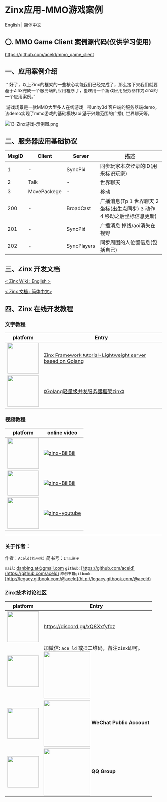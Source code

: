 # Zinx应用-MMO游戏案例

[English](README.md) | 简体中文


## 〇. MMO Game Client 案例源代码(仅供学习使用)

https://github.com/aceld/mmo_game_client


## 一、应用案例介绍

​	“ 好了，以上Zinx的框架的一些核心功能我们已经完成了，那么接下来我们就要基于Zinx完成一个服务端的应用程序了，整理用一个游戏应用服务器作为Zinx的一个应用案例。”

​	游戏场景是一款MMO大型多人在线游戏，带unity3d 客户端的服务器端demo，该demo实现了mmo游戏的基础模块aoi(基于兴趣范围的广播), 世界聊天等。

![13-Zinx游戏-示例图.png](https://upload-images.jianshu.io/upload_images/11093205-593bb6246327e900.png?imageMogr2/auto-orient/strip%7CimageView2/2/w/1240)

## 二、服务器应用基础协议

| MsgID | Client      | Server      | 描述                                                         |
| ----- | ----------- | ----------- | ------------------------------------------------------------ |
| 1     | -           | SyncPid     | 同步玩家本次登录的ID(用来标识玩家)                           |
| 2     | Talk        | -           | 世界聊天                                                     |
| 3     | MovePackege | -           | 移动                                                         |
| 200   | -           | BroadCast   | 广播消息(Tp 1 世界聊天 2 坐标(出生点同步) 3 动作 4 移动之后坐标信息更新) |
| 201   | -           | SyncPid     | 广播消息 掉线/aoi消失在视野                                  |
| 202   | -           | SyncPlayers | 同步周围的人位置信息(包括自己)                               |


## 三、Zinx 开发文档

[ < Zinx Wiki : English > ](https://github.com/llyRayYoung/zinx/wiki)

[ < Zinx 文档 : 简体中文> ](https://www.yuque.com/aceld/tsgooa/sbvzgczh3hqz8q3l)

## 四、Zinx 在线开发教程

### 文字教程

| platform | Entry | 
| ---- | ---- | 
| <img src="https://user-images.githubusercontent.com/7778936/236784004-b6d99e26-b1ab-4bc3-988e-7a46108b85fe.png" width = "100" height = "100" alt="" align=center />| [Zinx Framework tutorial-Lightweight server based on Golang](https://dev.to/aceld/1building-basic-services-with-zinx-framework-296e)| 
|<img src="https://user-images.githubusercontent.com/7778936/236784168-6528a9b8-d37b-4b02-a37c-b9988d7508d8.jpeg" width = "100" height = "100" alt="" align=center />|[《Golang轻量级并发服务器框架zinx》](https://www.yuque.com/aceld)|


### 视频教程

| platform | online video | 
| ---- | ---- | 
| <img src="https://s1.ax1x.com/2022/09/22/xFePUK.png" width = "100" height = "100" alt="" align=center />| [![zinx-BiliBili](https://s2.ax1x.com/2019/10/13/uv340S.jpg)](https://www.bilibili.com/video/av71067087)| 
| <img src="https://s1.ax1x.com/2022/09/22/xFesxJ.png" width = "100" height = "80" alt="" align=center />  | [![zinx-BiliBili](https://s2.ax1x.com/2019/10/13/uv340S.jpg)](https://www.douyin.com/video/6983301202939333891) |
| <img src="https://s1.ax1x.com/2022/09/23/xkQcng.png" width = "100" height = "100" alt="" align=center />| [![zinx-youtube](https://s2.ax1x.com/2019/10/14/KSurCR.jpg)](https://www.youtube.com/watch?v=U95iF-HMWsU&list=PL_GrAPKmuajzeNI8HBTi-k5NQO1g0rM-A)| 



---
### 关于作者：

作者：`Aceld(刘丹冰)`
简书号：`IT无崖子`

`mail`:
[danbing.at@gmail.com](mailto:danbing.at@gmail.com)
`github`:
[https://github.com/aceld](https://github.com/aceld)
`原创书籍gitbook`:
[http://legacy.gitbook.com/@aceld](http://legacy.gitbook.com/@aceld)

### Zinx技术讨论社区

| platform | Entry | 
| ---- | ---- | 
| <img src="https://user-images.githubusercontent.com/7778936/236775008-6bd488e3-249a-4d43-8885-7e3889e11e2d.png" width = "100" height = "100" alt="" align=center />| https://discord.gg/xQ8Xxfyfcz| 
| <img src="https://user-images.githubusercontent.com/7778936/236775137-5381f8a6-f534-49c4-8628-e52bf245c3bc.jpeg" width = "100" height = "100" alt="" align=center />  | 加微信: `ace_ld`  或扫二维码，备注`zinx`即可。</br><img src="https://user-images.githubusercontent.com/7778936/236781258-2f0371bd-5797-49e8-a74c-680e9f15843d.png" width = "150" height = "150" alt="" align=center /> |
|<img src="https://user-images.githubusercontent.com/7778936/236778547-9cdadfb6-0f62-48ac-851a-b940389038d0.jpeg" width = "100" height = "100" alt="" align=center />|<img src="https://s1.ax1x.com/2020/07/07/UFyUdx.th.jpg" height = "150"  alt="" align=center /> **WeChat Public Account** |
|<img src="https://user-images.githubusercontent.com/7778936/236779000-70f16c8f-0eec-4b5f-9faa-e1d5229a43e0.png" width = "100" height = "100" alt="" align=center />|<img src="https://s1.ax1x.com/2020/07/07/UF6Y9S.th.png" width = "150" height = "150" alt="" align=center /> **QQ Group** |
